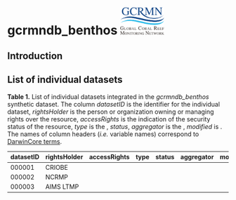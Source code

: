 # gcrmndb_benthos <img src="figs/logo-gcrmn.png" width = 100 alt="gcrmn logo"/>

## Introduction

## List of individual datasets


**Table 1.** List of individual datasets integrated in the *gcrmndb_benthos* synthetic dataset. The column *datasetID* is the identifier for the individual dataset, *rightsHolder* is the person or organization owning or managing rights over the resource, *accessRights* is the indication of the security status of the resource, *type* is the , *status*, *aggregator* is the , *modified* is . The names of column headers (*i.e.* variable names) correspond to [DarwinCore terms](https://dwc.tdwg.org/terms/#identification).



| datasetID      | rightsHolder      | accessRights   | type           | status         | aggregator    | modified      |
|----------------|-------------------|----------------|----------------|----------------|---------------|---------------|
| 000001         | CRIOBE            |                |                |                |               |               |
| 000002         | NCRMP             |                |                |                |               |               |
| 000003         | AIMS LTMP         |                |                |                |               |               |